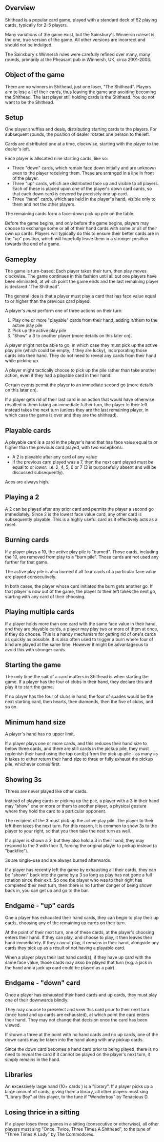 ## Overview
Shithead is a popular card game, played with a standard deck of 52 playing cards, typically for 2-5 players.

Many variations of the game exist, but the Sainsbury's Winnersh ruleset is the one, true version of the game. All other versions are incorrect and should not be indulged.

The Sainsbury's Winnersh rules were carefully refined over many, many rounds, primarily at the Pheasant pub in Winnersh, UK, circa 2001-2003.

## Object of the game
There are no winners in Shithead, just one loser, "The Shithead".
Players aim to lose all of their cards, thus leaving the game and avoiding becoming the Shithead. The last player still holding cards is the Shithead. You do not want to be the Shithead.

## Setup
One player shuffles and deals, distributing starting cards to the players. For subsequent rounds, the position of dealer rotates one person to the left.

Cards are distributed one at a time, clockwise, starting with the player to the dealer's left.

Each player is allocated nine starting cards, like so:

* Three "down" cards, which remain face down initially and are unknown even to the player receiving them. These are arranged in a line in front of the player.
* Three "up" cards, which are distributed face up and visible to all players. Each of these is placed upon one of the player's down card cards, so that each down card is covered by precisely one up card.
* Three "hand" cards, which are held in the player"s hand, visible only to them and not the other players.

The remaining cards form a face-down pick up pile on the table.

Before the game begins, and _only_ before the game begins, players may choose to exchange some or all of their hand cards with some or all of their own up cards. Players will typically do this to ensure their better cards are in the "up" position, which will hopefully leave them in a stronger position towards the end of a game.
## Gameplay

The game is turn-based: Each player takes their turn, then play moves clockwise. The game continues in this fashion until all but one players have been eliminated, at which point the game ends and the last remaining player is declared "The Shithead".

The general idea is that a player must play a card that has face value equal to or higher than the previous card played.

A player's _must_ perform one of three actions on their turn:

1. Play one or more "playable" cards from their hand, adding it/them to the active play pile
2. Pick up the active play pile
3. "Show" a 3 to another player (more details on this later on).

A player might not be able to go, in which case they must pick up the active play pile (which could be empty, if they are lucky), incorporating those cards into their hand. They do not need to reveal any cards from their hand while picking up.

A player might tactically choose to pick up the pile rather than take another action, even if they had a playable card in their hand.

Certain events permit the player to an immediate second go (more details on this later on).

If a player gets rid of their last card in an action that would have otherwise resulted in them taking an immediate futher turn, the player to their left instead takes the next turn (unless they are the last remaining player, in which case the game is over and they are the shithead).

## Playable cards

A playable card is a card in the player's hand that has face value equal to or higher than the previous card played, with two exceptions:

* A 2 is playable after any card of any value
* If the previous card played was a 7, then the next card played must be equal to or _lower_. i.e. 2, 4, 5, 6 or 7 (3 is purposefully absent and will be discussed subsequently).

Aces are always high.

## Playing a 2
A 2 can be played after any prior card and permits the player a second go immediately. Since 2 is the lowest face value card, any other card is subsequently playable. This is a highly useful card as it effectively acts as a reset. 

## Burning cards
If a player plays a 10, the active play pile is "burned". Those cards, including the 10, are removed from play to a "burn pile". Those cards are not used any further for that game.

The active play pile is also burned if all four cards of a particular face value are played consecutively. 

In both cases, the player whose card initiated the burn gets another go. If that player is now out of the game, the player to their left takes the next go, starting with any card of their choosing.

## Playing multiple cards 

If a player holds more than one card with the same face value in their hand, and they are playable cards, a player may play two or more of them at once, if they do choose. This is a handy mechanism for getting rid of one's cards as quickly as possible. It is also often used to trigger a burn where four of kind are played at the same time. However it might be advantageous to avoid this with stronger cards.

## Starting the game

The only time the suit of a card matters in Shithead is when starting the game. If a player has the four of clubs in their hand, they declare this and play it to start the game.

If no player has the four of clubs in hand, the four of spades would be the next starting card, then hearts, then diamonds, then the five of clubs, and so on.

## Minimum hand size
A player's hand has no upper limit.

If a player plays one or more cards, and this reduces their hand size to below three cards, and there are still cards in the pickup pile, they must replenish their hand using the top card(s) from the pick up pile - as many as it takes to either return their hand size to three or fully exhaust the pickup pile, whichever comes first.

## Showing 3s

Threes are never played like other cards.

Instead of playing cards or picking up the pile, a player with a 3 in their hand may "show" one or more or them to another player, a physical gesture where they hold the card to a particular opponent.

The recipient of the 3 must pick up the active play pile. The player to their left then takes the next turn. For this reason, it is common to show 3s to the player to your right, so that you then take the next turn as well.

If a player is shown a 3, but they also hold a 3 in their hand, they may respond to the 3 with their 3, forcing the original player to pickup instead (a "backfire"). 

3s are single-use and are always burned afterwards.

If a player has recently left the game by exhausting all their cards, they can be "shown" back into the game by a 3 so long as play has not gone a full rotation since their exit. So one the player who was to their right has completed their next turn, then there is no further danger of being shown back in, you can get up and go to the bar.
## Endgame - "up" cards

One a player has exhausted their hand cards, they can begin to play their up cards, choosing any of the remaining up cards on their turn.

At the point of their next turn, one of these cards, at the player's choosing enters their hand. If they can play, and choose to play, it then leaves their hand immediately. If they cannot play, it remains in their hand, alongside any cards they pick up as a result of not having a playable card.

When a player plays their last hand card(s), if they have up card with the same face value, those cards may akso be played that turn (e.g. a jack in the hand and a jack up card could be played as a pair).

## Endgame - "down" card

Once a player has exhausted their hand cards and up cards, they must play one of their downwards blindly.

They may choose to preselect and view this card prior to their next turn (once hand and up cards are exhausted), at which point the card enters their hand. They may not change that decision once the card has been viewed.

If shown a three at the point with no hand cards and no up cards, one of the down cards may be taken into the hand along with any pickup cards.

Since the down card becomes a hand card prior to being played, there is no need to reveal the card if it cannot be played on the player's next turn, it simply remains in the hand.
## Libraries

An excessively large hand (10+ cards ) is a "library". If a player picks up a large amount of cards, giving them a library, all other players must sing "Library Boy" at this player, to the tune if "Wonderboy" by Tenacious D.

## Losing thrice in a sitting

If a player loses three games in a sitting (consecutive or otherwise), all other players must sing "Once, Twice, Three Times A Shithead", to the tune of "Three Times A Lady" by The Commodores.